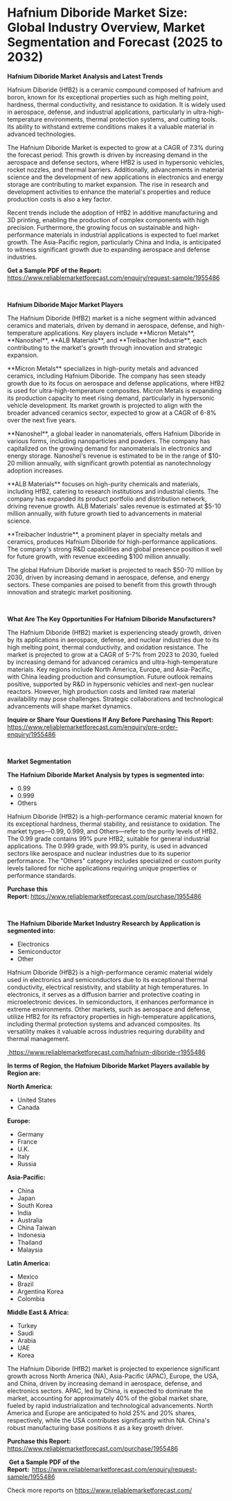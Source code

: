 <p><h1>Hafnium Diboride Market Size: Global Industry Overview, Market Segmentation and Forecast (2025 to 2032)</h1></p><p><strong>Hafnium Diboride Market Analysis and Latest Trends</strong></p>
<p><p>Hafnium Diboride (HfB2) is a ceramic compound composed of hafnium and boron, known for its exceptional properties such as high melting point, hardness, thermal conductivity, and resistance to oxidation. It is widely used in aerospace, defense, and industrial applications, particularly in ultra-high-temperature environments, thermal protection systems, and cutting tools. Its ability to withstand extreme conditions makes it a valuable material in advanced technologies.</p><p>The Hafnium Diboride Market is expected to grow at a CAGR of 7.3% during the forecast period. This growth is driven by increasing demand in the aerospace and defense sectors, where HfB2 is used in hypersonic vehicles, rocket nozzles, and thermal barriers. Additionally, advancements in material science and the development of new applications in electronics and energy storage are contributing to market expansion. The rise in research and development activities to enhance the material's properties and reduce production costs is also a key factor.</p><p>Recent trends include the adoption of HfB2 in additive manufacturing and 3D printing, enabling the production of complex components with high precision. Furthermore, the growing focus on sustainable and high-performance materials in industrial applications is expected to fuel market growth. The Asia-Pacific region, particularly China and India, is anticipated to witness significant growth due to expanding aerospace and defense industries.</p></p>
<p><strong>Get a Sample PDF of the Report:&nbsp;</strong> <a href="https://www.reliablemarketforecast.com/enquiry/request-sample/1955486?utm_campaign=2224&utm_medium=2&utm_source=Github&utm_content=ia&utm_term=25012025&utm_id=hafnium-diboride">https://www.reliablemarketforecast.com/enquiry/request-sample/1955486</a></p>
<p>&nbsp;</p>
<p><strong>Hafnium Diboride Major Market Players</strong></p>
<p><p>The Hafnium Diboride (HfB2) market is a niche segment within advanced ceramics and materials, driven by demand in aerospace, defense, and high-temperature applications. Key players include **Micron Metals**, **Nanoshel**, **ALB Materials**, and **Treibacher Industrie**, each contributing to the market's growth through innovation and strategic expansion.</p><p>**Micron Metals** specializes in high-purity metals and advanced ceramics, including Hafnium Diboride. The company has seen steady growth due to its focus on aerospace and defense applications, where HfB2 is used for ultra-high-temperature composites. Micron Metals is expanding its production capacity to meet rising demand, particularly in hypersonic vehicle development. Its market growth is projected to align with the broader advanced ceramics sector, expected to grow at a CAGR of 6-8% over the next five years.</p><p>**Nanoshel**, a global leader in nanomaterials, offers Hafnium Diboride in various forms, including nanoparticles and powders. The company has capitalized on the growing demand for nanomaterials in electronics and energy storage. Nanoshel's revenue is estimated to be in the range of $10-20 million annually, with significant growth potential as nanotechnology adoption increases.</p><p>**ALB Materials** focuses on high-purity chemicals and materials, including HfB2, catering to research institutions and industrial clients. The company has expanded its product portfolio and distribution network, driving revenue growth. ALB Materials' sales revenue is estimated at $5-10 million annually, with future growth tied to advancements in material science.</p><p>**Treibacher Industrie**, a prominent player in specialty metals and ceramics, produces Hafnium Diboride for high-performance applications. The company's strong R&D capabilities and global presence position it well for future growth, with revenue exceeding $100 million annually.</p><p>The global Hafnium Diboride market is projected to reach $50-70 million by 2030, driven by increasing demand in aerospace, defense, and energy sectors. These companies are poised to benefit from this growth through innovation and strategic market positioning.</p></p>
<p>&nbsp;</p>
<p><strong>What Are The Key Opportunities For Hafnium Diboride Manufacturers?</strong></p>
<p><p>The Hafnium Diboride (HfB2) market is experiencing steady growth, driven by its applications in aerospace, defense, and nuclear industries due to its high melting point, thermal conductivity, and oxidation resistance. The market is projected to grow at a CAGR of 5-7% from 2023 to 2030, fueled by increasing demand for advanced ceramics and ultra-high-temperature materials. Key regions include North America, Europe, and Asia-Pacific, with China leading production and consumption. Future outlook remains positive, supported by R&D in hypersonic vehicles and next-gen nuclear reactors. However, high production costs and limited raw material availability may pose challenges. Strategic collaborations and technological advancements will shape market dynamics.</p></p>
<p><strong>Inquire or Share Your Questions If Any Before Purchasing This Report:</strong> <a href="https://www.reliablemarketforecast.com/enquiry/pre-order-enquiry/1955486?utm_campaign=2224&utm_medium=2&utm_source=Github&utm_content=ia&utm_term=25012025&utm_id=hafnium-diboride">https://www.reliablemarketforecast.com/enquiry/pre-order-enquiry/1955486</a></p>
<p>&nbsp;</p>
<p><strong>Market Segmentation</strong></p>
<p><strong>The Hafnium Diboride Market Analysis by types is segmented into:</strong></p>
<p><ul><li>0.99</li><li>0.999</li><li>Others</li></ul></p>
<p><p>Hafnium Diboride (HfB2) is a high-performance ceramic material known for its exceptional hardness, thermal stability, and resistance to oxidation. The market types—0.99, 0.999, and Others—refer to the purity levels of HfB2. The 0.99 grade contains 99% pure HfB2, suitable for general industrial applications. The 0.999 grade, with 99.9% purity, is used in advanced sectors like aerospace and nuclear industries due to its superior performance. The "Others" category includes specialized or custom purity levels tailored for niche applications requiring unique properties or performance standards.</p></p>
<p><strong>Purchase this Report:&nbsp;</strong><a href="https://www.reliablemarketforecast.com/purchase/1955486?utm_campaign=2224&utm_medium=2&utm_source=Github&utm_content=ia&utm_term=25012025&utm_id=hafnium-diboride">https://www.reliablemarketforecast.com/purchase/1955486</a></p>
<p>&nbsp;</p>
<p><strong>The Hafnium Diboride Market Industry Research by Application is segmented into:</strong></p>
<p><ul><li>Electronics</li><li>Semiconductor</li><li>Other</li></ul></p>
<p><p>Hafnium Diboride (HfB2) is a high-performance ceramic material widely used in electronics and semiconductors due to its exceptional thermal conductivity, electrical resistivity, and stability at high temperatures. In electronics, it serves as a diffusion barrier and protective coating in microelectronic devices. In semiconductors, it enhances performance in extreme environments. Other markets, such as aerospace and defense, utilize HfB2 for its refractory properties in high-temperature applications, including thermal protection systems and advanced composites. Its versatility makes it valuable across industries requiring durability and thermal management.</p></p>
<p><a href="https://www.reliablemarketforecast.com/hafnium-diboride-r1955486?utm_campaign=2224&utm_medium=2&utm_source=Github&utm_content=ia&utm_term=25012025&utm_id=hafnium-diboride">&nbsp;https://www.reliablemarketforecast.com/hafnium-diboride-r1955486</a></p>
<p><strong>In terms of Region, the Hafnium Diboride Market Players available by Region are:</strong></p>
<p>
    <p> <strong> North America: </strong>
        <ul>
            <li>United States</li>
            <li>Canada</li>
        </ul>
        </p> 
    <p> <strong> Europe: </strong>
        <ul>
            <li>Germany</li>
            <li>France</li>
            <li>U.K.</li>
            <li>Italy</li>
            <li>Russia</li>
        </ul>
        </p> 
    <p> <strong> Asia-Pacific: </strong>
        <ul>
            <li>China</li>
            <li>Japan</li>
            <li>South Korea</li>
            <li>India</li>
            <li>Australia</li>
            <li>China Taiwan</li>
            <li>Indonesia</li>
            <li>Thailand</li>
            <li>Malaysia</li>
        </ul>
        </p> 
    <p> <strong> Latin America: </strong>
        <ul>
            <li>Mexico</li>
            <li>Brazil</li>
            <li>Argentina Korea</li>
            <li>Colombia</li>
        </ul>
        </p> 
    <p> <strong> Middle East & Africa: </strong>
        <ul>
            <li>Turkey</li>
            <li>Saudi</li>
            <li>Arabia</li>
            <li>UAE</li>
            <li>Korea</li>
        </ul>
    </p>
    </p>
<p><p>The Hafnium Diboride (HfB2) market is projected to experience significant growth across North America (NA), Asia-Pacific (APAC), Europe, the USA, and China, driven by increasing demand in aerospace, defense, and electronics sectors. APAC, led by China, is expected to dominate the market, accounting for approximately 40% of the global market share, fueled by rapid industrialization and technological advancements. North America and Europe are anticipated to hold 25% and 20% shares, respectively, while the USA contributes significantly within NA. China's robust manufacturing base positions it as a key growth driver.</p></p>
<p><strong>Purchase this Report: </strong><a href="https://www.reliablemarketforecast.com/purchase/1955486?utm_campaign=2224&utm_medium=2&utm_source=Github&utm_content=ia&utm_term=25012025&utm_id=hafnium-diboride">https://www.reliablemarketforecast.com/purchase/1955486</a></p>
<p>&nbsp;<strong>Get a Sample PDF of the Report:&nbsp;&nbsp;</strong><a href="https://www.reliablemarketforecast.com/enquiry/request-sample/1955486?utm_campaign=2224&utm_medium=2&utm_source=Github&utm_content=ia&utm_term=25012025&utm_id=hafnium-diboride">https://www.reliablemarketforecast.com/enquiry/request-sample/1955486</a></p>
<p><strong></strong></p>
<p>Check more reports on <a href="https://www.reliablemarketforecast.com/?utm_campaign=2224&utm_medium=2&utm_source=Github&utm_content=ia&utm_term=25012025&utm_id=hafnium-diboride">https://www.reliablemarketforecast.com/</a></p>